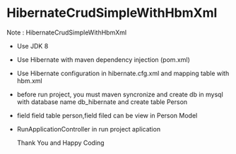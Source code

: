 # HibernateCrudSimpleWithHbmXml
Note : HibernateCrudSimpleWithHbmXml
- Use JDK 8
- Use Hibernate with maven dependency injection (pom.xml) 
- Use Hibernate configuration in hibernate.cfg.xml and mapping table with hbm.xml
- before run project, you must maven syncronize and create db in mysql with database name db_hibernate and create table Person
- field field table person,field filed can be view in Person Model
- RunApplicationController in run project aplication

  Thank You and Happy Coding
